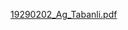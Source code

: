 
[19290202_Ag_Tabanli.pdf](https://github.com/haticeacun/Blm4531WebProjesi/files/13861444/19290202_Ag_Tabanli.pdf)
